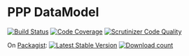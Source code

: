 # PPP DataModel

[![Build Status](https://scrutinizer-ci.com/g/ProjetPP/PPP-datamodel-PHP/badges/build.png?b=master)](https://scrutinizer-ci.com/g/ProjetPP/PPP-datamodel-PHP/build-status/master)
[![Code Coverage](https://scrutinizer-ci.com/g/ProjetPP/PPP-datamodel-PHP/badges/coverage.png?b=master)](https://scrutinizer-ci.com/g/ProjetPP/PPP-datamodel-PHP/?branch=master)
[![Scrutinizer Code Quality](https://scrutinizer-ci.com/g/ProjetPP/PPP-datamodel-PHP/badges/quality-score.png?b=master)](https://scrutinizer-ci.com/g/ProjetPP/PPP-datamodel-PHP/?branch=master)

On [Packagist](https://packagist.org/packages/ppp/data-model):
[![Latest Stable Version](https://poser.pugx.org/ppp/data-model/version.png)](https://packagist.org/packages/ppp/data-model)
[![Download count](https://poser.pugx.org/ppp/data-model/d/total.png)](https://packagist.org/packages/ppp/data-model)

